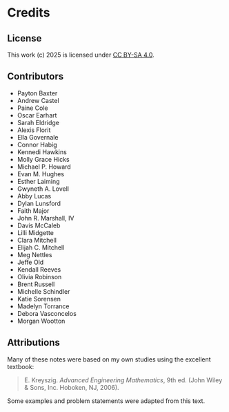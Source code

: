 # Credits

## License

This work (c) 2025 is licensed under
[CC BY-SA 4.0](https://creativecommons.org/licenses/by-sa/4.0/).

## Contributors

- Payton Baxter
- Andrew Castel
- Paine Cole
- Oscar Earhart
- Sarah Eldridge
- Alexis Florit
- Ella Governale
- Connor Habig
- Kennedi Hawkins
- Molly Grace Hicks
- Michael P. Howard
- Evan M. Hughes
- Esther Laiming
- Gwyneth A. Lovell
- Abby Lucas
- Dylan Lunsford
- Faith Major
- John R. Marshall, IV
- Davis McCaleb
- Lilli Midgette
- Clara Mitchell
- Elijah  C. Mitchell
- Meg Nettles
- Jeffe Old
- Kendall Reeves
- Olivia Robinson
- Brent Russell
- Michelle Schindler
- Katie Sorensen
- Madelyn Torrance
- Debora Vasconcelos
- Morgan Wootton

## Attributions

Many of these notes were based on my own studies using the excellent textbook:

> E. Kreyszig. *Advanced Engineering Mathematics*, 9th ed. (John Wiley \&
Sons, Inc. Hoboken, NJ, 2006).

Some examples and problem statements were adapted from this text.
